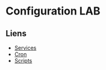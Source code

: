 # Configuration LAB

## Liens
- [Services](./services/index.md)
- [Cron](./cron.md)
- [Scripts](./scripts/index.md)
